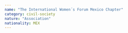 ```yaml
---
name: "The International Women´s Forum Mexico Chapter"
category: civil-society
nature: "Association"
nationality: MEX
---
```

